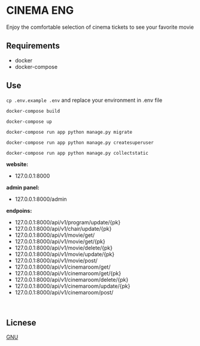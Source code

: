 # CINEMA ENG

Enjoy the comfortable selection of cinema tickets to see your favorite movie

## Requirements

- docker
- docker-compose

## Use

`cp .env.example .env` and replace your environment in .env file

`docker-compose build`

`docker-compose up`

`docker-compose run app python manage.py migrate`

`docker-compose run app python manage.py createsuperuser`

`docker-compose run app python manage.py collectstatic`

**website:**
 - 127.0.0.1:8000

**admin panel:**
- 127.0.0.1:8000/admin

**endpoins:**
- 127.0.0.1:8000/api/v1/program/update/{pk}
- 127.0.0.1:8000/api/v1/chair/update/{pk}
- 127.0.0.1:8000/api/v1/movie/get/
- 127.0.0.1:8000/api/v1/movie/get/{pk}
- 127.0.0.1:8000/api/v1/movie/delete/{pk}
- 127.0.0.1:8000/api/v1/movie/update/{pk}
- 127.0.0.1:8000/api/v1/movie/post/
- 127.0.0.1:8000/api/v1/cinemaroom/get/
- 127.0.0.1:8000/api/v1/cinemaroom/get/{pk}
- 127.0.0.1:8000/api/v1/cinemaroom/delete/{pk}
- 127.0.0.1:8000/api/v1/cinemaroom/update/{pk}
- 127.0.0.1:8000/api/v1/cinemaroom/post/
 

<br>

## Licnese

[GNU](https://github.com/lampesm/cinema-eng/blob/main/LICENSE)